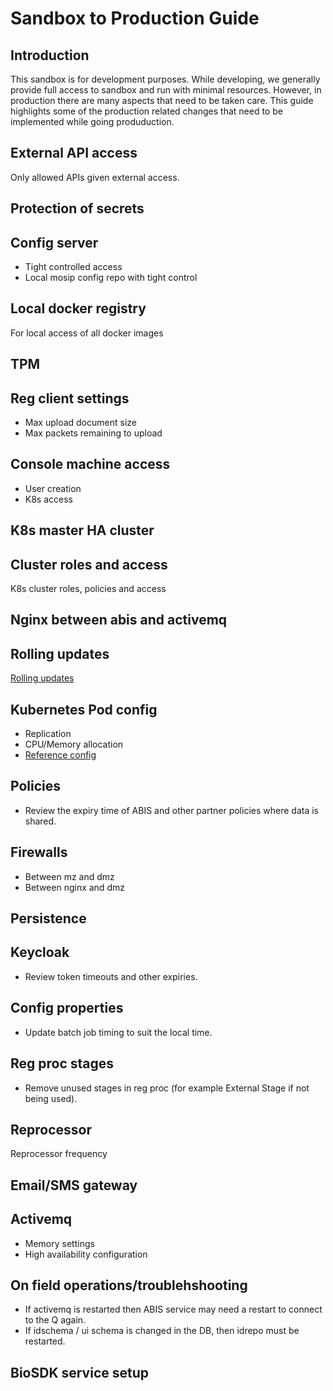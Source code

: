 # Sandbox to Production Guide

## Introduction
This sandbox is for development purposes.  While developing, we generally provide full access to sandbox and run with minimal resources.  However, in production there are many aspects that need to be taken care. This guide highlights some of the production related changes that need to be implemented while going produduction. 

## External API access
Only allowed APIs given external access.

## Protection of secrets

## Config server
* Tight controlled access
* Local mosip config repo with tight control

## Local docker registry
For local access of all docker images

## TPM 

## Reg client settings
* Max upload document size
* Max packets remaining to upload

## Console machine access
* User creation
* K8s access

## K8s master HA cluster

## Cluster roles and access
K8s cluster roles, policies and access

## Nginx between abis and activemq

## Rolling updates
[Rolling updates](rolling_updates.md)

## Kubernetes Pod config
* Replication
* CPU/Memory allocation
* [Reference config](../utils/production)

## Policies
* Review the expiry time of ABIS and other partner policies where data is shared.

## Firewalls 
* Between mz and dmz
* Between nginx and dmz

## Persistence

## Keycloak
* Review token timeouts and other expiries.

## Config properties
* Update batch job timing to suit the local time.  

## Reg proc stages
* Remove unused stages in reg proc (for example External Stage if not being used).

## Reprocessor
Reprocessor frequency

## Email/SMS gateway

## Activemq
* Memory settings
* High availability configuration

## On field operations/troublehshooting
* If activemq is restarted then ABIS service may need a restart to connect to the Q again.
* If idschema / ui schema is changed in the DB, then idrepo must be restarted. 


## BioSDK service setup 
